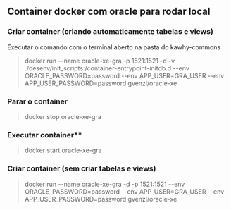 ## Container docker com oracle para rodar local

### Criar container (criando automaticamente tabelas e views)

Executar o comando com o terminal aberto na pasta do kawhy-commons

> docker run --name oracle-xe-gra
> -p 1521:1521 
> -d 
> -v ./desenv/init_scripts:/container-entrypoint-initdb.d
> --env ORACLE_PASSWORD=password 
> --env APP_USER=GRA_USER
> --env APP_USER_PASSWORD=password gvenzl/oracle-xe

### Parar o container
> docker stop oracle-xe-gra

### Executar container**
> docker start oracle-xe-gra

### Criar container (sem criar tabelas e views)
> docker run --name oracle-xe-gra -d -p 1521:1521 --env
> ORACLE_PASSWORD=password --env APP_USER=GRA_USER --env
> APP_USER_PASSWORD=password gvenzl/oracle-xe
